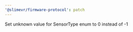 ```yaml
---
'@slimevr/firmware-protocol': patch
---
```


Set unknown value for SensorType enum to 0 instead of -1
